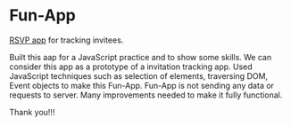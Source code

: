 # Fun-App
[RSVP app](https://snasa045.github.io/JavaScript_Fun-App/) for tracking invitees.      

Built this aap for a JavaScript practice and to show some skills. We can consider this app as a prototype of a invitation tracking app. 
Used JavaScript techniques such as selection of elements, traversing DOM, Event objects to make this Fun-App. 
Fun-App is not sending any data or requests to server. Many improvements needed to make it fully functional.

Thank you!!! 
